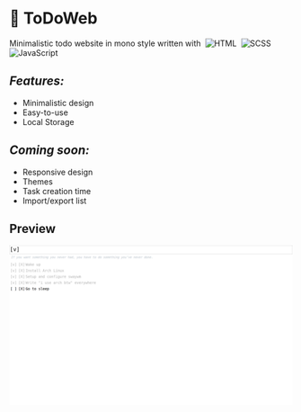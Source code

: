 # &#128221; ToDoWeb
Minimalistic todo website in mono style written with&nbsp;
<img height=16px src="https://cdn.simpleicons.org/html5/e34f26" title="HTML"></img>&nbsp;
<img height=16px src="https://cdn.simpleicons.org/sass/cc6699" title="SCSS"></img>&nbsp;
<img height=16px src="https://cdn.simpleicons.org/javascript/f7df1e" title="JavaScript"></img>&nbsp;
## ***Features:***
  + Minimalistic design
  + Easy-to-use
  + Local Storage
## ***Coming soon:***
  + Responsive design
  + Themes
  + Task creation time
  + Import/export list
## Preview
![Preview](https://raw.githubusercontent.com/hkooost/ToDoWeb/287808adc642d3b697f75239e30ec5257a759846/assets/screenshot.png)
